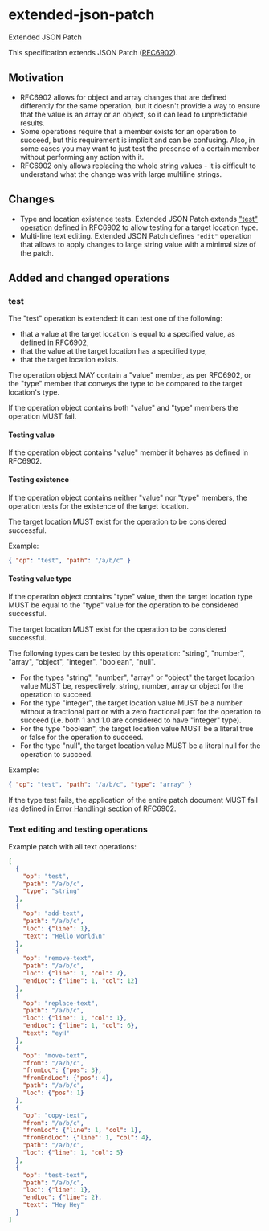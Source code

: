 # extended-json-patch
Extended JSON Patch

This specification extends JSON Patch
([RFC6902](https://tools.ietf.org/html/rfc6902)).


## Motivation

- RFC6902 allows for object and array changes that are defined differently for
the same operation, but it doesn't provide a way to ensure that the value is an
array or an object, so it can lead to unpredictable results.
- Some operations require that a member exists for an operation to succeed, but
this requirement is implicit and can be confusing. Also, in some cases you may
want to just test the presense of a certain member without performing any action
with it.
- RFC6902 only allows replacing the whole string values - it is difficult to
understand what the change was with large multiline strings.


## Changes

- Type and location existence tests. Extended JSON Patch extends
["test" operation](#test) defined in RFC6902 to allow testing for a target
location type.
- Multi-line text editing. Extended JSON Patch defines `"edit"` operation that
allows to apply changes to large string value with a minimal size of the patch.


## Added and changed operations

### test

The "test" operation is extended: it can test one of the following:
- that a value at the target location is equal to a specified value, as defined
in RFC6902,
- that the value at the target location has a specified type,
- that the target location exists.

The operation object MAY contain a "value" member, as per RFC6902, or
the "type" member that conveys the type to be compared to the target location's
type.

If the operation object contains both "value" and "type" members the operation
MUST fail.


#### Testing value

If the operation object contains "value" member it behaves as defined in
RFC6902.


#### Testing existence

If the operation object contains neither "value" nor "type" members, the
operation tests for the existence of the target location.

The target location MUST exist for the operation to be considered successful.

Example:

```json
{ "op": "test", "path": "/a/b/c" }
```

#### Testing value type

If the operation object contains "type" value, then the target location type
MUST be equal to the "type" value for the operation to be considered successful.

The target location MUST exist for the operation to be considered successful.

The following types can be tested by this operation: "string", "number",
"array", "object", "integer", "boolean", "null".

- For the types "string", "number", "array" or "object" the target location
value MUST be, respectively, string, number, array or object for the operation
to succeed.
- For the type "integer", the target location value MUST be a number without a
fractional part or with a zero fractional part for the operation to succeed
(i.e. both 1 and 1.0 are considered to have "integer" type).
- For the type "boolean", the target location value MUST be a literal true or
false for the operation to succeed.
- For the type "null", the target location value MUST be a literal null for the
operation to succeed.

Example:

```json
{ "op": "test", "path": "/a/b/c", "type": "array" }
```

If the type test fails, the application of the entire patch document MUST fail
(as defined in [Error Handling](https://tools.ietf.org/html/rfc6902#section-5))
section of RFC6902.


### Text editing and testing operations

Example patch with all text operations:

```json
[
  {
    "op": "test",
    "path": "/a/b/c",
    "type": "string"
  },
  {
    "op": "add-text",
    "path": "/a/b/c",
    "loc": {"line": 1},
    "text": "Hello world\n"
  },
  {
    "op": "remove-text",
    "path": "/a/b/c",
    "loc": {"line": 1, "col": 7},
    "endLoc": {"line": 1, "col": 12}
  },
  {
    "op": "replace-text",
    "path": "/a/b/c",
    "loc": {"line": 1, "col": 1},
    "endLoc": {"line": 1, "col": 6},
    "text": "eyH"
  },
  {
    "op": "move-text",
    "from": "/a/b/c",
    "fromLoc": {"pos": 3},
    "fromEndLoc": {"pos": 4},
    "path": "/a/b/c",
    "loc": {"pos": 1}
  },
  {
    "op": "copy-text",
    "from": "/a/b/c",
    "fromLoc": {"line": 1, "col": 1},
    "fromEndLoc": {"line": 1, "col": 4},
    "path": "/a/b/c",
    "loc": {"line": 1, "col": 5}
  },
  {
    "op": "test-text",
    "path": "/a/b/c",
    "loc": {"line": 1},
    "endLoc": {"line": 2},
    "text": "Hey Hey"
  }
]
```
